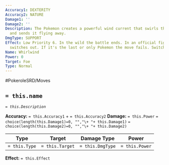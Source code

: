 ```yaml
---
Accuracy1: DEXTERITY
Accuracy2: NATURE
Damage1: ''
Damage2: ''
Description: The Pokemon creates a powerful wind current that swirls the enemy around
  and sends it flying away.
DmgType: SUPPORT
Effect: Low Priority 6. In the wild the battle ends. In an official fight, the Pokemon
  switches out. If it's the last or only Pokemon the move fails. Switcher Move.
Name: Whirlwind
Power: 0
Target: Foe
Type: Normal
---
```


#PokeroleSRD/Moves

## `= this.name` 
*`= this.Description`*

**Accuracy:** `= this.Accuracy1` + `= this.Accuracy2`
**Damage:** `= this.Power` `= choice(length(this.Damage1)=0, "","\+ "+ this.Damage1)` `= choice(length(this.Damage2)=0, "","\+ "+ this.Damage2)`

| Type          | Target          | Damage Type          | Power          |
| ------------- | --------------- | ---------------- | -------------- |
| `= this.Type` | `= this.Target` | `= this.DmgType` | `= this.Power` | 

**Effect:** `= this.Effect`